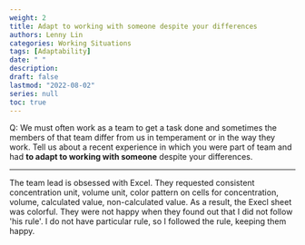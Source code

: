 ```yaml
---
weight: 2
title: Adapt to working with someone despite your differences
authors: Lenny Lin
categories: Working Situations
tags: [Adaptability]
date: " "
description: 
draft: false
lastmod: "2022-08-02"
series: null
toc: true
---
```


Q: We must often work as a team to get a task done and sometimes the members of that team differ from us in temperament or in the way they work.  Tell us about a recent experience in which you were part of team and had **to adapt to working with someone** despite your differences.  

<!--more-->

---
The team lead is obsessed with Excel. They requested consistent concentration unit, volume unit, color pattern on cells for concentration, volume, calculated value, non-calculated value.  As a result, the Execl sheet was colorful. They were not happy when they found out that I did not follow 'his rule'.  I do not have particular rule, so I followed the rule, keeping them happy.


